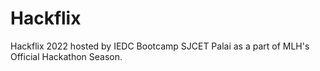 # Hackflix
Hackflix 2022 hosted by IEDC Bootcamp SJCET Palai as a part of MLH's Official Hackathon Season.
